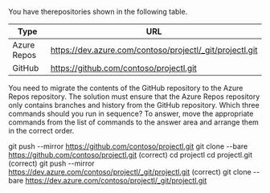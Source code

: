You have therepositories shown in the following table.

| Type         | URL                                           |
|--------------|-----------------------------------------------|
| Azure Repos  | https://dev.azure.com/contoso/projectl/_git/projectl.git |
| GitHub       | https://github.com/contoso/projectl.git       |

You need to migrate the contents of the GitHub repository to the Azure Repos repository. The solution must ensure that the Azure Repos repository only contains branches and history from the GitHub repository.
Which three commands should you run in sequence? To answer, move the appropriate commands from the list of commands to the answer area and arrange them in the correct order.

git push --mirror https://github.com/contoso/projectl.git
git clone --bare https://github.com/contoso/projectl.git (correct)
cd projectl
cd projectl.git (correct)
git push --mirror  https://dev.azure.com/contoso/projectl/_git/projectl.git (correct)
git clone --bare https://dev.azure.com/contoso/projectl/_git/projectl.git
